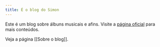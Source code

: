 ```yaml
---
title: É o blog do Simon
---
```


Este é um blog sobre álbuns musicais e afins.
Visite a [página oficial](https://osimnao.world) para mais conteúdos.

Veja a página [[Sobre o blog]].
